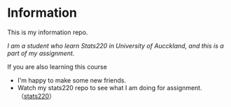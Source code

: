 # Information

This is my information repo.

*I am a student who learn Stats220 in University of Aucckland, and this is a part of my assignment.*

If you are also learning this course

* I'm happy to make some new friends.
* Watch my stats220 repo to see what I am doing for assignment.（[stats220](https://github.com/jq77y/stats220)）







